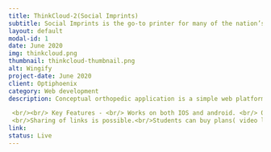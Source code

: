 ```yaml
---
title: ThinkCloud-2(Social Imprints)
subtitle: Social Imprints is the go-to printer for many of the nation’s top brands
layout: default
modal-id: 1
date: June 2020
img: thinkcloud.png
thumbnail: thinkcloud-thumbnail.png
alt: Wingify
project-date: June 2020
client: Optiphoenix
category: Web development
description: Conceptual orthopedic application is a simple web platform that helps MBBS graduates who are keen on pursuing further studies. All topics related to the subject are revised and edited to suit the current syllabus. Digital learning has paved the way for a better understanding of topics with excellent tutors who relentlessly work hard to conceptualize learning.

 <br/><br/> Key Features - <br/> Works on both IOS and android. <br/> Question Banks, PDF’s, Text Books, Videos ( live and recorded), Assessments are available for enhancing the learning of a student. <br/> Code scanner, business, and card scanner for the ease of filling forms.
 <br/>Sharing of links is possible.<br/>Students can buy plans( video lectures)  according to their needs.<br/><br/> How It Works? <br/> The web app is engined by React Native for its hefty capabilities. 
link: 
status: Live
---
```

